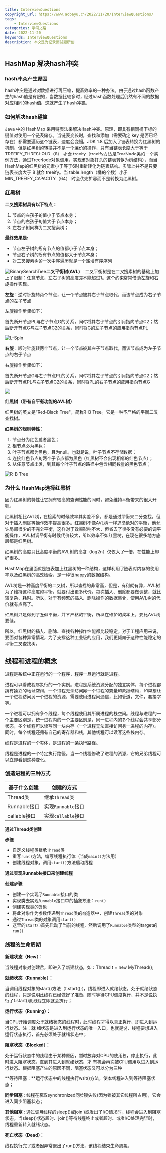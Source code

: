```yaml
---
title: InterviewQuestions
copyright_url: https://www.aobayu.cn/2022/11/20/InterviewQuestions/
tags: 
    - InterviewQuestions
categories: 学习之路
date: 2022-11-20
keywords: InterviewQuestions
description: 本文是为记录面试题所创
---
```


## HashMap 解决hash冲突

### hash冲突产生原因

hash冲突是通过对数据进行再压缩，提高效率的一种办法。由于通过hash函数产生的hash值是有限的，当数据比较多时，经过hash函数处理后仍然有不同的数据对应相同的hash值，这就产生了hash冲突。

### 如何解决hash碰撞

Java 中的 HashMap 采用链表法来解决Hash冲突。原理，即具有相同桶下标的键值对使用一个链表储存。当链表变长时，查找和添加（需要确定 key 是否已经存在）都需要遍历这个链表，速度会变慢。JDK 1.8 后加入了链表转换为红黑树的机制，但是红黑树的转换并不是一个廉价的操作，只有当链表长度大于等于 TREEIFY_THRESHOLD（8） 才会 treeify（treeify方法是TreeNode类的一个实例方法，通过TreeNode对象调用，实现该对象打头的链表转换为树结构），而当HashMap的红黑树的元素小于等于6时重新转化为链表结构。实际上并不是只要链表长度大于 8 就会 treeify。当 table.length（桶的个数）小于 MIN_TREEIFY_CAPACITY（64） 时会优先扩容而不是转换为红黑树。

### 红黑树

**二叉搜索树具有以下特点：**

1. 节点的左孩子的值小于节点本身；
2. 节点的右孩子的值大于节点本身；
3. 左右子树同样为二叉搜索树；

**最终效果是:**

- 节点左子树的所有节点的值都小于节点本身；
- 节点右子树的所有节点的值都大于节点本身；
- 对二叉搜素树的一次中序遍历就是一个递增有序序列

![BinarySearchTree](https://image.aobayu.cn/images/BinarySearchTree.png)**二叉平衡树(AVL)** ：二叉平衡树是在二叉搜素树的基础上加上了限制：任意节点，左右子树的高度差不能超过1。这个约束常常借助左旋和右旋操作实现。

**左旋**：逆时针旋转两个节点，让一个节点被其右子节点取代，而该节点成为右子节点的左子节点

左旋操作步骤如下：

首先断开节点PL与右子节点G的关系，同时将其右子节点的引用指向节点C2；然后断开节点G与左子节点C2的关系，同时将G的左子节点的应用指向节点PL

![L-Spin](https://image.aobayu.cn/images/L-Spin.png)

**右旋**：顺时针旋转两个节点，让一个节点被其左子节点取代，而该节点成为左子节点的右子节点

右旋操作步骤如下：

首先断开节点G与左子节点PL的关系，同时将其左子节点的引用指向节点C2；然后断开节点PL与右子节点C2的关系，同时将PL的右子节点的应用指向节点G

![](https://image.aobayu.cn/images/R-Spin.png)

**红黑树（带有自平衡功能的AVL树）**

红黑树的英文是“Red-Black Tree"，简称R-B Tree。它是一种不严格的平衡二叉查找树。

**红黑树的规则特性：**

1. 节点分为红色或者黑色；
2. 根节点必为黑色；
3. 叶子节点都为黑色，且为null。也就是说，叶子节点不存储数据；
4. 连接红色节点的两个子节点都为黑色（红黑树不会出现相邻的红色节点）；
5. 从任意节点出发，到其每个叶子节点的路径中包含相同数量的黑色节点；

![R-B Tree](https://image.aobayu.cn/images/RBTree.png)

### 为什么 HashMap选择红黑树

因为红黑树的特性让它拥有较高的查询性能的同时，避免维持平衡带来的很大开销。

红黑树相比AVL树，在检索的时候效率其实差不多，都是通过平衡来二分查找。但对于插入删除等操作效率提高很多。红黑树不像AVL树一样追求绝对的平衡，他允许局部很少的不完全平衡，这样对于效率影响不大，但省去了很多没有必要的调平衡操作，AVL树调平衡有时候代价较大，所以效率不如红黑树，在现在很多地方底层都是红黑树。

红黑树的高度只比高度平衡的AVL树的高度（log2n）仅仅大了一倍，在性能上却好很多。

HashMap在里面就是链表加上红黑树的一种结构，这样利用了链表对内存的使用率以及红黑树的高效检索，是一种很happy的数据结构。

AVL树是一种高度平衡的二叉树，所以查找的非常高，但是，有利就有弊，AVL树为了维持这种高度的平衡，就要付出更多代价。每次插入、删除都要做调整，就比较复杂、耗时。所以，对于有频繁的插入、删除操作的数据集合，使用AVL树的代价就有点高了。

红黑树只是做到了近似平衡，并不严格的平衡，所以在维护的成本上，要比AVL树要低。

所以，红黑树的插入、删除、查找各种操作性能都比较稳定。对于工程应用来说，要面对各种异常情况，为了支撑这种工业级的应用，我们更倾向于这种性能稳定的平衡二叉查找树。

## 线程和进程的概念

进程是系统中正在运行的一个程序，程序一旦运行就是进程。

进程可以看成程序执行的一个实例。进程是系统资源分配的独立实体，每个进程都拥有独立的地址空间。一个进程无法访问另一个进程的变量和数据结构，如果想让一个进程访问另一个进程的资源，需要使用进程间通信，比如管道，文件，套接字等。

一个进程可以拥有多个线程，每个线程使用其所属进程的栈空间。线程与进程的一个主要区别是，统一进程内的一个主要区别是，同一进程内的多个线程会共享部分状态，多个线程可以读写同一块内存（一个进程无法直接访问另一进程的内存）。同时，每个线程还拥有自己的寄存器和栈，其他线程可以读写这些栈内存。

线程是进程的一个实体，是进程的一条执行路径。

线程是进程的一个特定执行路径。当一个线程修改了进程的资源，它的兄弟线程可以立即看到这种变化。

### 创造进程的三种方式

| 基于什么创建 | 创建的方式         |
| ------------ | ------------------ |
| Thread类     | 继承`Thread`类     |
| Runnable接口 | 实现`Runnable`接口 |
| callable接口 | 实现`callable`接口 |

**通过Thread类创建**

**步骤**

- 自定义线程类继承`Thread`类
- 重写`run()`方法，编写线程执行体（当成`main()`方法用）
- 创建线程对象，调用`start()`方法启动线程

**通过实现Runnable接口来创建线程**

**创建步骤**

- 创建一个实现了`Runnable`接口的类
- 实现类去实现`Runnable`接口中的抽象方法：`run()`
- 创建实现类的对象
- 将此对象作为参数传递到`Thread`类的构造器中，创建`Thread`类的对象
- 通过`Thread`类的对象调用`start()`
- 这里的`start()`首先启动了当前的线程，然后调用了`Runnable`类型的target的`run()`

### 线程的生命周期

**新建状态（New）：**

当线程对象对创建后，即进入了新建状态，如：Thread t = new MyThread();

**就绪状态（Runnable）：**

当调用线程对象的start()方法（t.start();），线程即进入就绪状态。处于就绪状态的线程，只是说明此线程已经做好了准备，随时等待CPU调度执行，并不是说执行了t.start()此线程立即就会执行；

**运行状态（Running）：**

当CPU开始调度处于就绪状态的线程时，此时线程才得以真正执行，即进入到运行状态。注：就   绪状态是进入到运行状态的唯一入口，也就是说，线程要想进入运行状态执行，首先必须处于就绪状态中；

**阻塞状态（Blocked）：**

处于运行状态中的线程由于某种原因，暂时放弃对CPU的使用权，停止执行，此时进入阻塞状态，直到其进入到就绪状态，才 有机会再次被CPU调用以进入到运行状态。根据阻塞产生的原因不同，阻塞状态又可以分为三种：

**等待阻塞：**运行状态中的线程执行wait()方法，使本线程进入到等待阻塞状态；

**同步阻塞 :** 线程在获取synchronized同步锁失败(因为锁被其它线程所占用)，它会进入同步阻塞状态；

**其他阻塞 :** 通过调用线程的sleep()或join()或发出了I/O请求时，线程会进入到阻塞状态。当sleep()状态超时、join()等待线程终止或者超时、或者I/O处理完毕时，线程重新转入就绪状态。

**死亡状态（Dead）：**

线程执行完了或者因异常退出了run()方法，该线程结束生命周期。